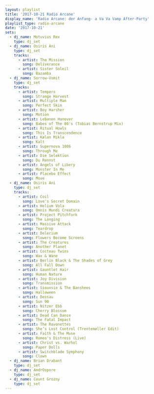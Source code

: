 ```yaml
---
layout: playlist
title: '2017-10-21 Radio Arcane'
display_name: 'Radio Arcane: der Anfang- a Va Va Vamp After-Party'
playlist_type: radio-arcane
date: '2017-10-21'
sets:
  - dj_name: Motuvius Rex
    type: dj_set
  - dj_name: Osiris Ani
    type: dj_set
    tracks:
      - artist: The Mission
        song: Deliverance
      - artist: Sister Soleil
        song: Bazamba
  - dj_name: Sorrow-Vomit
    type: dj_set
    tracks:
      - artist: Tempers
        song: Strange Harvest
      - artist: Multiple Man
        song: Perfect Skin
      - artist: Boy Harsher
        song: Motion
      - artist: Lebanon Hanover
        song: Babes of The 80's (Tobias Bernstrup Mix)
      - artist: Ritual Howls
        song: This Is Transcendence
      - artist: Kælan Mikla
        song: Kalt
      - artist: Supernova 1006
        song: Through Me
      - artist: Die Selektion
        song: Du Rennst
      - artist: Angels of Libery
        song: Monster In Me
      - artist: Placebo Effect
        song: Move
  - dj_name: Osiris Ani
    type: dj_set
    tracks:
      - artist: Coil
        song: Love's Secret Domain
      - artist: Helium Vola
        song: Omnis Mundi Creatura
      - artist: Project Pitchfork
        song: The Longing
      - artist: Massive Attack
        song: Teardrop
      - artist: Delerium
        song: Flowers Become Screens
      - artist: The Creatures
        song: Another Planet
      - artist: Cocteau Twins
        song: Wax & Wane
      - artist: Berlin Black & The Shades of Grey
        song: All Fall Down
      - artist: Gauntlet Hair
        song: Human Nature
      - artist: Joy Division
        song: Transmission
      - artist: Siouxsie & The Banshees
        song: Halloween
      - artist: Dessau
        song: Sun 90
      - artist: Nitzer Ebb
        song: Cherry Blossom
      - artist: Dead Can Dance
        song: The Fatal Impact
      - artist: The Ravonettes
        song: She’s Lost Control (Trentemøller Edit)
      - artist: Faith & The Muse
        song: Romeo's Distress (Live)
      - artist: Christ vs. Warhol
        song: Paper Dolls
      - artist: Switchblade Symphony
        song: Clown
  - dj_name: Brian Drabant
    type: dj_set
  - dj_name: AndrOspore
    type: dj_set
  - dj_name: Count Grozny
    type: dj_set
---
```

